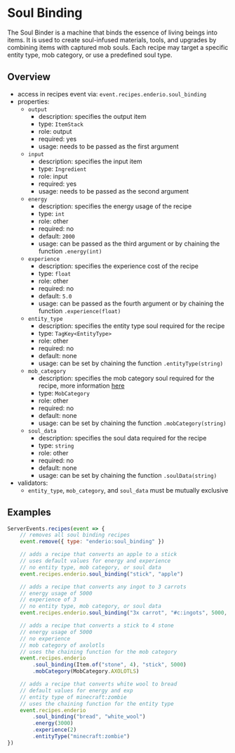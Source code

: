 # Soul Binding

The Soul Binder is a machine that binds the essence of living beings into items. It is used to create soul-infused materials, tools, and upgrades
by combining items with captured mob souls. Each recipe may target a specific entity type, mob category, or use a predefined soul type.

## Overview

-   access in recipes event via: `event.recipes.enderio.soul_binding`
-   properties:
    -   `output`
        -   description: specifies the output item
        -   type: `ItemStack`
        -   role: output
        -   required: yes
        -   usage: needs to be passed as the first argument
    -   `input`
        -   description: specifies the input item
        -   type: `Ingredient`
        -   role: input
        -   required: yes
        -   usage: needs to be passed as the second argument
    -   `energy`
        -   description: specifies the energy usage of the recipe
        -   type: `int`
        -   role: other
        -   required: no
        -   default: `2000`
        -   usage: can be passed as the third argument or by chaining the function `.energy(int)`
    -   `experience`
        -   description: specifies the experience cost of the recipe
        -   type: `float`
        -   role: other
        -   required: no
        -   default: `5.0`
        -   usage: can be passed as the fourth argument or by chaining the function `.experience(float)`
    -   `entity_type`
        -   description: specifies the entity type soul required for the recipe
        -   type: `TagKey<EntityType>`
        -   role: other
        -   required: no
        -   default: none
        -   usage: can be set by chaining the function `.entityType(string)`
    -   `mob_category`
        -   description: specifies the mob category soul required for the recipe, more information [here](../binding/mobcategory.md)
        -   type: `MobCategory`
        -   role: other
        -   required: no
        -   default: none
        -   usage: can be set by chaining the function `.mobCategory(string)`
    -   `soul_data`
        -   description: specifies the soul data required for the recipe
        -   type: `string`
        -   role: other
        -   required: no
        -   default: none
        -   usage: can be set by chaining the function `.soulData(string)`
-   validators:
    -   `entity_type`, `mob_category`, and `soul_data` must be mutually exclusive

## Examples

```js
ServerEvents.recipes(event => {
    // removes all soul binding recipes
    event.remove({ type: "enderio:soul_binding" })

    // adds a recipe that converts an apple to a stick
    // uses default values for energy and experience
    // no entity type, mob category, or soul data
    event.recipes.enderio.soul_binding("stick", "apple")

    // adds a recipe that converts any ingot to 3 carrots
    // energy usage of 5000
    // experience of 3
    // no entity type, mob category, or soul data
    event.recipes.enderio.soul_binding("3x carrot", "#c:ingots", 5000, 3)

    // adds a recipe that converts a stick to 4 stone
    // energy usage of 5000
    // no experience
    // mob category of axolotls
    // uses the chaining function for the mob category
    event.recipes.enderio
        .soul_binding(Item.of("stone", 4), "stick", 5000)
        .mobCategory(MobCategory.AXOLOTLS)

    // adds a recipe that converts white wool to bread
    // default values for energy and exp
    // entity type of minecraft:zombie
    // uses the chaining function for the entity type
    event.recipes.enderio
        .soul_binding("bread", "white_wool")
        .energy(3000)
        .experience(2)
        .entityType("minecraft:zombie")
})
```
